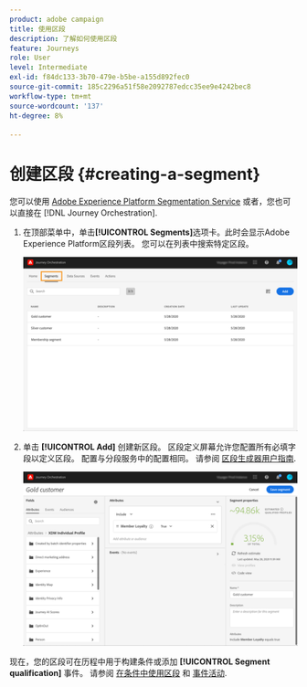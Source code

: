 ```yaml
---
product: adobe campaign
title: 使用区段
description: 了解如何使用区段
feature: Journeys
role: User
level: Intermediate
exl-id: f84dc133-3b70-479e-b5be-a155d892fec0
source-git-commit: 185c2296a51f58e2092787edcc35ee9e4242bec8
workflow-type: tm+mt
source-wordcount: '137'
ht-degree: 8%

---
```


# 创建区段 {#creating-a-segment}

您可以使用 [Adobe Experience Platform Segmentation Service](https://experienceleague.adobe.com/docs/experience-platform/segmentation/home.html) 或者，您也可以直接在 [!DNL Journey Orchestration].

1. 在顶部菜单中，单击&#x200B;**[!UICONTROL Segments]**&#x200B;选项卡。此时会显示Adobe Experience Platform区段列表。 您可以在列表中搜索特定区段。

   ![](../assets/segment1.png)

1. 单击 **[!UICONTROL Add]** 创建新区段。 区段定义屏幕允许您配置所有必填字段以定义区段。 配置与分段服务中的配置相同。 请参阅 [区段生成器用户指南](https://experienceleague.adobe.com/docs/experience-platform/segmentation/ui/overview.html).

   ![](../assets/segment2.png)

现在，您的区段可在历程中用于构建条件或添加 **[!UICONTROL Segment qualification]** 事件。 请参阅 [在条件中使用区段](../segment/using-a-segment.md) 和 [事件活动](../building-journeys/segment-qualification-events.md).
